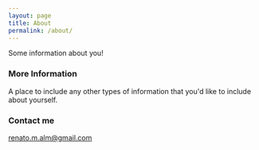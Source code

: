 ```yaml
---
layout: page
title: About
permalink: /about/
---
```


Some information about you!

### More Information

A place to include any other types of information that you'd like to include about yourself.

### Contact me

[renato.m.alm@gmail.com](mailto:renat.m.alm@gmail.com)
